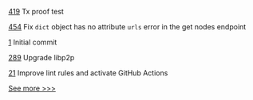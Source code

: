 
[419](https://github.com/hyperledger-labs/orion-server/pull/419) Tx proof test

[454](https://github.com/hyperledger/cello/pull/454) Fix `dict` object has no attribute `urls` error in the get nodes endpoint

[1](https://github.com/hyperledger-labs/karma-charity-platform/pull/1) Initial commit

[289](https://github.com/hyperledger-labs/fabric-smart-client/pull/289) Upgrade libp2p

[21](https://github.com/hyperledger-labs/blockchain-verifier/pull/21) Improve lint rules and activate GitHub Actions


[See more >>>](https://start-here.hyperledger.org/pull-requests)

